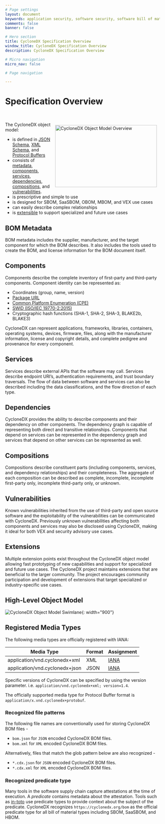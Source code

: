 ```yaml
---
# Page settings
layout: document
keywords: application security, software security, software bill of material, SBOM, BOM, open source, supply chain, specification, spdx, license, package url, purl, cpe
comments: false
banner: false

# Hero section
title: CycloneDX Specification Overview
window_title: CycloneDX Specification Overview
description: CycloneDX Specification Overview

# Micro navigation
micro_nav: false

# Page navigation

---
```


# Specification Overview

&nbsp;<!-- without this hack, the dropdown menu has issues due to h1 and h2 happening right after each other -->

<img src="/theme/assets/images/high-level-object-model-small.svg" width="331" height="202" alt="CycloneDX Object Model Overview" style="display:block; float:right; margin:10px">

The CycloneDX object model:
* is defined in [JSON Schema](https://github.com/CycloneDX/specification/blob/1.4/schema/bom-1.4.schema.json), [XML Schema](https://github.com/CycloneDX/specification/blob/1.4/schema/bom-1.4.xsd), and [Protocol Buffers](https://github.com/CycloneDX/specification/blob/1.4/schema/bom-1.4.proto)
* consists of [metadata](#bom-metadata), [components](#components), [services](#services), [dependencies](#dependencies), [compositions](#compositions), and [vulnerabilities](#vulnerabilities).
* is prescriptive and simple to use
* is designed for <abbr data-title="Software Bill of Materials">SBOM</abbr>, <abbr data-title="Software-as-a-Service Bill of Materials">SaaSBOM</abbr>, <abbr data-title="Operations Bill of Materials">OBOM</abbr>, <abbr data-title="Manufacturing Bill of Materials">MBOM</abbr>, and <abbr data-title="Vulnerability Exploitability Exchange">VEX</abbr> use cases
* can easily describe complex relationships
* is [extensible](#extensions) to support specialized and future use cases


## BOM Metadata
BOM metadata includes the supplier, manufacturer, and the target component for which the BOM describes. It also includes
the tools used to create the BOM, and license information for the BOM document itself.

## Components
Components describe the complete inventory of first-party and third-party components. Component identity can be represented as:
* Coordinates (group, name, version)
* [Package URL](https://github.com/package-url/purl-spec)
* [Common Platform Enumeration (CPE)](https://nvd.nist.gov/products/cpe)
* [SWID (ISO/IEC 19770-2:2015)](https://www.iso.org/standard/65666.html)
* Cryptographic hash functions (SHA-1, SHA-2, SHA-3, BLAKE2b, BLAKE3)

CycloneDX can represent applications, frameworks, libraries, containers, operating systems, devices, firmware, files, along
with the manufacturer information, license and copyright details, and complete pedigree and provenance for every component.

## Services
Services describe external APIs that the software may call. Services describe endpoint URI’s, authentication requirements,
and trust boundary traversals. The flow of data between software and services can also be described including the data
classifications, and the flow direction of each type.

## Dependencies
CycloneDX provides the ability to describe components and their dependency on other components. The dependency graph is
capable of representing both direct and transitive relationships. Components that depend on services can be represented
in the dependency graph and services that depend on other services can be represented as well.

## Compositions
Compositions describe constituent parts (including components, services, and dependency relationships) and their
completeness. The aggregate of each composition can be described as complete, incomplete, incomplete first-party only,
incomplete third-party only, or unknown.

## Vulnerabilities
Known vulnerabilities inherited from the use of third-party and open source software and the exploitability of the vulnerabilities
can be communicated with CycloneDX. Previously unknown vulnerabilities affecting both components and services may also be disclosed
using CycloneDX, making it ideal for both VEX and security advisory use cases.

## Extensions
Multiple extension points exist throughout the CycloneDX object model allowing fast prototyping of new capabilities
and support for specialized and future use cases. The CycloneDX project maintains extensions that are beneficial to
the larger community. The project encourages community participation and development of extensions that target
specialized or industry-specific use cases.

## High-Level Object Model

![CycloneDX Object Model Swimlane](../../theme/assets/images/CycloneDX-Object-Model-Swimlane.svg){: width="900"}

## Registered Media Types

The following media types are officially registered with IANA:

| Media Type | Format | Assignment |
| ------- | --------- | --------- |
| application/vnd.cyclonedx+xml | XML | [IANA](https://www.iana.org/assignments/media-types/application/vnd.cyclonedx+xml) |
| application/vnd.cyclonedx+json | JSON | [IANA](https://www.iana.org/assignments/media-types/application/vnd.cyclonedx+json) |

Specific versions of CycloneDX can be specified by using the version parameter. i.e. `application/vnd.cyclonedx+xml; version=1.4`.

The officially supported media type for Protocol Buffer format is `application/x.vnd.cyclonedx+protobuf`.

### Recognized file patterns

The following file names are conventionally used for storing CycloneDX BOM files -

- `bom.json` for `JSON` encoded CycloneDX BOM files.
- `bom.xml` for `XML` encoded CycloneDX BOM files.

Alternatively, files that match the glob pattern below are also recognized -

- `*.cdx.json` for `JSON` encoded CycloneDX BOM files.
- `*.cdx.xml` for `XML` encoded CycloneDX BOM files.

### Recognized predicate type

Many tools in the software supply chain capture attestations at the time of execution. A _predicate_ contains metadata 
about the attestation. Tools such as [in-toto](https://in-toto.io/) use predicate types to provide context about the 
subject of the predicate. CycloneDX recognizes `https://cyclonedx.org/bom` as the official predicate type for all bill 
of material types including SBOM, SaaSBOM, and HBOM.